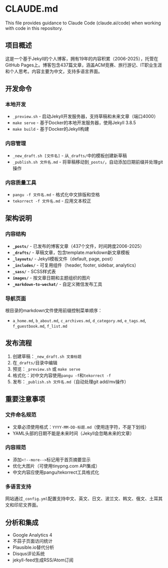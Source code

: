 # CLAUDE.md

This file provides guidance to Claude Code (claude.ai/code) when working with code in this repository.

## 项目概述

这是一个基于Jekyll的个人博客，拥有19年的内容积累（2006-2025），托管在GitHub Pages上。博客包含437篇文章，涵盖ACM竞赛、旅行游记、IT职业生涯和个人思考。内容主要为中文，支持多语言界面。

## 开发命令

### 本地开发
- `_preview.sh` - 启动Jekyll开发服务器，支持草稿和未来文章（端口4000）
- `make serve` - 基于Docker的本地开发服务器，使用Jekyll 3.8.5
- `make build` - 基于Docker的Jekyll构建

### 内容管理
- `_new_draft.sh [文件名]` - 从`_drafts/`中的模板创建新草稿
- `_publish.sh 文件名.md` - 将草稿移动到`_posts/`，自动添加日期前缀并处理git操作

### 内容质量工具
- `pangu -f 文件名.md` - 格式化中文排版和空格
- `tekorrect -f 文件名.md` - 应用文本校正

## 架构说明

### 内容结构
- **`_posts/`** - 已发布的博客文章（437个文件，时间跨度2006-2025）
- **`_drafts/`** - 草稿文章，包含template.markdown新文章模板
- **`_layouts/`** - Jekyll模板文件（default, page, post）
- **`_includes/`** - 可复用组件（header, footer, sidebar, analytics）
- **`_sass/`** - SCSS样式表
- **`images/`** - 按文章日期和主题组织的图片
- **`_markdown-to-wechat/`** - 自定义微信发布工具

### 导航页面
根目录的markdown文件使用前缀控制菜单顺序：
- `a_home.md`, `b_about.md`, `c_archives.md`, `d_category.md`, `e_tags.md`, `f_guestbook.md`, `f_list.md`

## 发布流程

1. 创建草稿：`_new_draft.sh 文章标题`
2. 在`_drafts/`目录中编辑
3. 预览：`_preview.sh` 或 `make serve`
4. 格式化：对中文内容使用`pangu -f`和`tekorrect -f`
5. 发布：`_publish.sh 文件名.md`（自动处理git add/mv操作）

## 重要注意事项

### 文件命名规范
- 文章必须使用格式：`YYYY-MM-DD-标题.md`（使用连字符，不是下划线）
- YAML头部的日期不能是未来时间（Jekyll会忽略未来的文章）

### 内容规范
- 添加`<!--more-->`标记用于首页摘要显示
- 优化大图片（可使用tinypng.com API集成）
- 中文内容应使用pangu/tekorrect工具格式化

### 多语言支持
网站通过`_config.yml`配置支持中文、英文、日文、波兰文、韩文、俄文、土耳其文和印尼文界面。

## 分析和集成
- Google Analytics 4
- 不蒜子页面访问统计
- Plausible.io替代分析
- Disqus评论系统
- jekyll-feed生成RSS/Atom订阅
